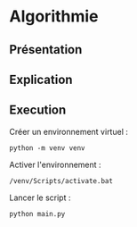 # Algorithmie

## Présentation

## Explication

## Execution
Créer un environnement virtuel :
```
python -m venv venv
```
Activer l'environnement : 
```
/venv/Scripts/activate.bat
```
Lancer le script : 
```
python main.py
```